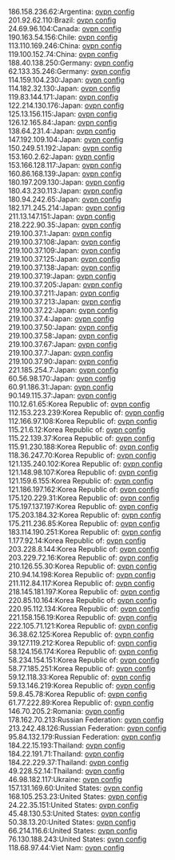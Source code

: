 186.158.236.62:Argentina: [ovpn config](vpn/186_158_236_62.ovpn)  
201.92.62.110:Brazil: [ovpn config](vpn/201_92_62_110.ovpn)  
24.69.96.104:Canada: [ovpn config](vpn/24_69_96_104.ovpn)  
190.163.54.156:Chile: [ovpn config](vpn/190_163_54_156.ovpn)  
113.110.169.246:China: [ovpn config](vpn/113_110_169_246.ovpn)  
119.100.152.74:China: [ovpn config](vpn/119_100_152_74.ovpn)  
188.40.138.250:Germany: [ovpn config](vpn/188_40_138_250.ovpn)  
62.133.35.246:Germany: [ovpn config](vpn/62_133_35_246.ovpn)  
114.159.104.230:Japan: [ovpn config](vpn/114_159_104_230.ovpn)  
114.182.32.130:Japan: [ovpn config](vpn/114_182_32_130.ovpn)  
119.83.144.171:Japan: [ovpn config](vpn/119_83_144_171.ovpn)  
122.214.130.176:Japan: [ovpn config](vpn/122_214_130_176.ovpn)  
125.13.156.115:Japan: [ovpn config](vpn/125_13_156_115.ovpn)  
126.12.165.84:Japan: [ovpn config](vpn/126_12_165_84.ovpn)  
138.64.231.4:Japan: [ovpn config](vpn/138_64_231_4.ovpn)  
147.192.109.104:Japan: [ovpn config](vpn/147_192_109_104.ovpn)  
150.249.51.192:Japan: [ovpn config](vpn/150_249_51_192.ovpn)  
153.160.2.62:Japan: [ovpn config](vpn/153_160_2_62.ovpn)  
153.166.128.117:Japan: [ovpn config](vpn/153_166_128_117.ovpn)  
160.86.168.139:Japan: [ovpn config](vpn/160_86_168_139.ovpn)  
180.197.209.130:Japan: [ovpn config](vpn/180_197_209_130.ovpn)  
180.43.230.113:Japan: [ovpn config](vpn/180_43_230_113.ovpn)  
180.94.242.65:Japan: [ovpn config](vpn/180_94_242_65.ovpn)  
182.171.245.214:Japan: [ovpn config](vpn/182_171_245_214.ovpn)  
211.13.147.151:Japan: [ovpn config](vpn/211_13_147_151.ovpn)  
218.222.90.35:Japan: [ovpn config](vpn/218_222_90_35.ovpn)  
219.100.37.1:Japan: [ovpn config](vpn/219_100_37_1.ovpn)  
219.100.37.108:Japan: [ovpn config](vpn/219_100_37_108.ovpn)  
219.100.37.109:Japan: [ovpn config](vpn/219_100_37_109.ovpn)  
219.100.37.125:Japan: [ovpn config](vpn/219_100_37_125.ovpn)  
219.100.37.138:Japan: [ovpn config](vpn/219_100_37_138.ovpn)  
219.100.37.19:Japan: [ovpn config](vpn/219_100_37_19.ovpn)  
219.100.37.205:Japan: [ovpn config](vpn/219_100_37_205.ovpn)  
219.100.37.211:Japan: [ovpn config](vpn/219_100_37_211.ovpn)  
219.100.37.213:Japan: [ovpn config](vpn/219_100_37_213.ovpn)  
219.100.37.22:Japan: [ovpn config](vpn/219_100_37_22.ovpn)  
219.100.37.4:Japan: [ovpn config](vpn/219_100_37_4.ovpn)  
219.100.37.50:Japan: [ovpn config](vpn/219_100_37_50.ovpn)  
219.100.37.58:Japan: [ovpn config](vpn/219_100_37_58.ovpn)  
219.100.37.67:Japan: [ovpn config](vpn/219_100_37_67.ovpn)  
219.100.37.7:Japan: [ovpn config](vpn/219_100_37_7.ovpn)  
219.100.37.90:Japan: [ovpn config](vpn/219_100_37_90.ovpn)  
221.185.254.7:Japan: [ovpn config](vpn/221_185_254_7.ovpn)  
60.56.98.170:Japan: [ovpn config](vpn/60_56_98_170.ovpn)  
60.91.186.31:Japan: [ovpn config](vpn/60_91_186_31.ovpn)  
90.149.115.37:Japan: [ovpn config](vpn/90_149_115_37.ovpn)  
110.12.61.65:Korea Republic of: [ovpn config](vpn/110_12_61_65.ovpn)  
112.153.223.239:Korea Republic of: [ovpn config](vpn/112_153_223_239.ovpn)  
112.166.97.108:Korea Republic of: [ovpn config](vpn/112_166_97_108.ovpn)  
115.21.6.12:Korea Republic of: [ovpn config](vpn/115_21_6_12.ovpn)  
115.22.139.37:Korea Republic of: [ovpn config](vpn/115_22_139_37.ovpn)  
115.91.230.188:Korea Republic of: [ovpn config](vpn/115_91_230_188.ovpn)  
118.36.247.70:Korea Republic of: [ovpn config](vpn/118_36_247_70.ovpn)  
121.135.240.102:Korea Republic of: [ovpn config](vpn/121_135_240_102.ovpn)  
121.148.98.107:Korea Republic of: [ovpn config](vpn/121_148_98_107.ovpn)  
121.159.6.155:Korea Republic of: [ovpn config](vpn/121_159_6_155.ovpn)  
121.186.197.162:Korea Republic of: [ovpn config](vpn/121_186_197_162.ovpn)  
175.120.229.31:Korea Republic of: [ovpn config](vpn/175_120_229_31.ovpn)  
175.197.137.197:Korea Republic of: [ovpn config](vpn/175_197_137_197.ovpn)  
175.203.184.32:Korea Republic of: [ovpn config](vpn/175_203_184_32.ovpn)  
175.211.236.85:Korea Republic of: [ovpn config](vpn/175_211_236_85.ovpn)  
183.114.190.251:Korea Republic of: [ovpn config](vpn/183_114_190_251.ovpn)  
1.177.92.14:Korea Republic of: [ovpn config](vpn/1_177_92_14.ovpn)  
203.228.8.144:Korea Republic of: [ovpn config](vpn/203_228_8_144.ovpn)  
203.229.72.16:Korea Republic of: [ovpn config](vpn/203_229_72_16.ovpn)  
210.126.55.30:Korea Republic of: [ovpn config](vpn/210_126_55_30.ovpn)  
210.94.14.198:Korea Republic of: [ovpn config](vpn/210_94_14_198.ovpn)  
211.112.84.117:Korea Republic of: [ovpn config](vpn/211_112_84_117.ovpn)  
218.145.181.197:Korea Republic of: [ovpn config](vpn/218_145_181_197.ovpn)  
220.85.10.164:Korea Republic of: [ovpn config](vpn/220_85_10_164.ovpn)  
220.95.112.134:Korea Republic of: [ovpn config](vpn/220_95_112_134.ovpn)  
221.158.156.19:Korea Republic of: [ovpn config](vpn/221_158_156_19.ovpn)  
222.105.71.121:Korea Republic of: [ovpn config](vpn/222_105_71_121.ovpn)  
36.38.62.125:Korea Republic of: [ovpn config](vpn/36_38_62_125.ovpn)  
39.127.119.212:Korea Republic of: [ovpn config](vpn/39_127_119_212.ovpn)  
58.124.156.174:Korea Republic of: [ovpn config](vpn/58_124_156_174.ovpn)  
58.234.154.151:Korea Republic of: [ovpn config](vpn/58_234_154_151.ovpn)  
58.77.185.251:Korea Republic of: [ovpn config](vpn/58_77_185_251.ovpn)  
59.12.118.33:Korea Republic of: [ovpn config](vpn/59_12_118_33.ovpn)  
59.13.146.219:Korea Republic of: [ovpn config](vpn/59_13_146_219.ovpn)  
59.8.45.78:Korea Republic of: [ovpn config](vpn/59_8_45_78.ovpn)  
61.77.222.89:Korea Republic of: [ovpn config](vpn/61_77_222_89.ovpn)  
146.70.205.2:Romania: [ovpn config](vpn/146_70_205_2.ovpn)  
178.162.70.213:Russian Federation: [ovpn config](vpn/178_162_70_213.ovpn)  
213.242.48.126:Russian Federation: [ovpn config](vpn/213_242_48_126.ovpn)  
95.84.132.179:Russian Federation: [ovpn config](vpn/95_84_132_179.ovpn)  
184.22.15.193:Thailand: [ovpn config](vpn/184_22_15_193.ovpn)  
184.22.191.71:Thailand: [ovpn config](vpn/184_22_191_71.ovpn)  
184.22.229.37:Thailand: [ovpn config](vpn/184_22_229_37.ovpn)  
49.228.52.14:Thailand: [ovpn config](vpn/49_228_52_14.ovpn)  
46.98.182.117:Ukraine: [ovpn config](vpn/46_98_182_117.ovpn)  
157.131.169.60:United States: [ovpn config](vpn/157_131_169_60.ovpn)  
168.105.253.23:United States: [ovpn config](vpn/168_105_253_23.ovpn)  
24.22.35.151:United States: [ovpn config](vpn/24_22_35_151.ovpn)  
45.48.130.53:United States: [ovpn config](vpn/45_48_130_53.ovpn)  
50.38.13.20:United States: [ovpn config](vpn/50_38_13_20.ovpn)  
66.214.116.6:United States: [ovpn config](vpn/66_214_116_6.ovpn)  
76.130.188.243:United States: [ovpn config](vpn/76_130_188_243.ovpn)  
118.68.97.44:Viet Nam: [ovpn config](vpn/118_68_97_44.ovpn)  
